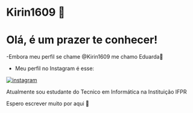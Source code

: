 # Kirin1609 🐳

# Olá, é um prazer te conhecer!
-Embora meu perfil se chame @Kirin1609 me chamo Eduarda🦜
- Meu perfil no Instagram é esse: 
<a href="https://instagram.com/duda_kuakoski_" target="_blank">
 <img align="center" src="https://img.shields.io/badge/-duda_kuakoski_-05122A?style=flat&logo=instagram" alt="instagram"/>
</a>


Atualmente sou estudante do Tecnico em Informática na Instituição IFPR


 Espero escrever muito por aqui 🦕


